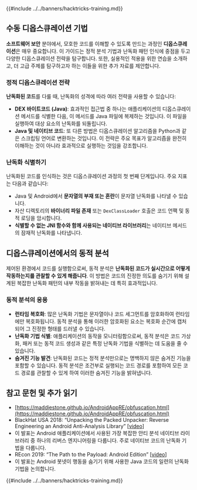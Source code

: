 {{#include ../../banners/hacktricks-training.md}}

## 수동 **디옵스큐레이션 기법**

**소프트웨어 보안** 분야에서, 모호한 코드를 이해할 수 있도록 만드는 과정인 **디옵스큐레이션**은 매우 중요합니다. 이 가이드는 정적 분석 기법과 난독화 패턴 인식에 중점을 두고 다양한 디옵스큐레이션 전략을 탐구합니다. 또한, 실용적인 적용을 위한 연습을 소개하고, 더 고급 주제를 탐구하고자 하는 이들을 위한 추가 자료를 제안합니다.

### **정적 디옵스큐레이션 전략**

**난독화된 코드**를 다룰 때, 난독화의 성격에 따라 여러 전략을 사용할 수 있습니다:

- **DEX 바이트코드 (Java)**: 효과적인 접근법 중 하나는 애플리케이션의 디옵스큐레이션 메서드를 식별한 다음, 이 메서드를 Java 파일에 복제하는 것입니다. 이 파일을 실행하여 대상 요소의 난독화를 되돌립니다.
- **Java 및 네이티브 코드**: 또 다른 방법은 디옵스큐레이션 알고리즘을 Python과 같은 스크립팅 언어로 변환하는 것입니다. 이 전략은 주요 목표가 알고리즘을 완전히 이해하는 것이 아니라 효과적으로 실행하는 것임을 강조합니다.

### **난독화 식별하기**

난독화된 코드를 인식하는 것은 디옵스큐레이션 과정의 첫 번째 단계입니다. 주요 지표는 다음과 같습니다:

- Java 및 Android에서 **문자열의 부재 또는 혼란**이 문자열 난독화를 나타낼 수 있습니다.
- 자산 디렉토리의 **바이너리 파일 존재** 또는 `DexClassLoader` 호출은 코드 언팩 및 동적 로딩을 암시합니다.
- **식별할 수 없는 JNI 함수와 함께 사용되는 네이티브 라이브러리**는 네이티브 메서드의 잠재적 난독화를 나타냅니다.

## **디옵스큐레이션에서의 동적 분석**

제어된 환경에서 코드를 실행함으로써, 동적 분석은 **난독화된 코드가 실시간으로 어떻게 작동하는지를 관찰할 수 있게 해줍니다**. 이 방법은 코드의 진정한 의도를 숨기기 위해 설계된 복잡한 난독화 패턴의 내부 작동을 밝혀내는 데 특히 효과적입니다.

### **동적 분석의 응용**

- **런타임 복호화**: 많은 난독화 기법은 문자열이나 코드 세그먼트를 암호화하여 런타임에만 복호화됩니다. 동적 분석을 통해 이러한 암호화된 요소는 복호화 순간에 캡처되어 그 진정한 형태를 드러낼 수 있습니다.
- **난독화 기법 식별**: 애플리케이션의 동작을 모니터링함으로써, 동적 분석은 코드 가상화, 패커 또는 동적 코드 생성과 같은 특정 난독화 기법을 식별하는 데 도움을 줄 수 있습니다.
- **숨겨진 기능 발견**: 난독화된 코드는 정적 분석만으로는 명백하지 않은 숨겨진 기능을 포함할 수 있습니다. 동적 분석은 조건부로 실행되는 코드 경로를 포함하여 모든 코드 경로를 관찰할 수 있게 하여 이러한 숨겨진 기능을 밝혀냅니다.

## 참고 문헌 및 추가 읽기

- [https://maddiestone.github.io/AndroidAppRE/obfuscation.html](https://maddiestone.github.io/AndroidAppRE/obfuscation.html)
- BlackHat USA 2018: “Unpacking the Packed Unpacker: Reverse Engineering an Android Anti-Analysis Library” \[[video](https://www.youtube.com/watch?v=s0Tqi7fuOSU)]
- 이 발표는 Android 애플리케이션에서 사용된 가장 복잡한 안티 분석 네이티브 라이브러리 중 하나의 리버스 엔지니어링을 다룹니다. 주로 네이티브 코드의 난독화 기법을 다룹니다.
- REcon 2019: “The Path to the Payload: Android Edition” \[[video](https://recon.cx/media-archive/2019/Session.005.Maddie_Stone.The_path_to_the_payload_Android_Edition-J3ZnNl2GYjEfa.mp4)]
- 이 발표는 Android 봇넷이 행동을 숨기기 위해 사용한 Java 코드의 일련의 난독화 기법을 논의합니다.

{{#include ../../banners/hacktricks-training.md}}
